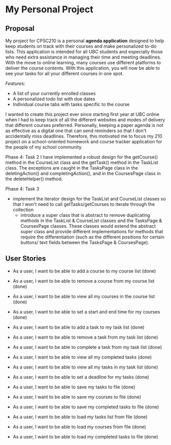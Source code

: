 # My Personal Project

## Proposal

My project for CPSC210 is a personal **agenda application** designed to help keep students on track
with their courses and make personalized to-do lists. This application is intended for all UBC students
and especially those who need extra assistance in managing their time and meeting deadlines.
With the move to online learning, many courses use different platforms to deliver the course
contents. With this application, you will now be able to see your tasks for all your different courses in one spot.


*Features*:
- A list of your currently enrolled classes
- A personalized todo list with due dates
- Individual course tabs with tasks specific to the course 


I wanted to create this project ever since starting first year at UBC online when I had to keep track
of all the different websites and modes of delivery that different courses preferred. Personally, keeping 
a paper agenda is not as effective as a digital one that can send reminders so that I don't accidentally miss
deadlines. Therefore, this motivated me to focus my 210 project on a school-oriented homework and course 
tracker application for the people of my school community.


Phase 4: Task 2
I have implemented a robust design for the getCourse() method in the CourseList class and the getTask() method 
in the TaskList class. The exceptions are caught in the TasksPage class in the deletingAction() and completingAction(),
and in the CoursesPage class in the deleteHelper() method.

Phase 4: Task 3
- implement the iterator design for the TaskList and CourseList classes so that I won't need to call getTasks/getCourses
to iterate through the collection
  - introduce a super class that is abstract to remove duplicating methods in the TaskList & CourseList classes and the 
    TasksPage & CoursesPage classes. These classes would extend the abstract super class and provide different 
    implementations for methods that require the differentiation (such as the different positions for certain buttons/
    text fields between the TasksPage & CoursesPage).


## User Stories

- As a user, I want to be able to add a course to my course list (done)
- As a user, I want to be able to remove a course from my course list (done)
- As a user, I want to be able to view all my courses in the course list (done)
- As a user, I want to be able to set a start and end time for my courses (done)
  
- As a user, I want to be able to add a task to my task list (done)
- As a user, I want to be able to remove a task from my task list (done)
- As a user, I want to be able to complete a task from my task list (done)
- As a user, I want to be able to view all my completed tasks (done)
- As a user, I want to be able to view all my tasks in my task list (done)
- As a user, I want to be able to set a deadline for my tasks (done)


- As a user, I want to be able to save my tasks to file (done)
- As a user, I want to be able to save my courses to file (done)
- As a user, I want to be able to save my completed tasks to file (done)
- As a user, I want to be able to load my tasks list from file (done)
- As a user, I want to be able to load my courses from file (done)
- As a user, I want to be able to load my completed tasks to file (done)
